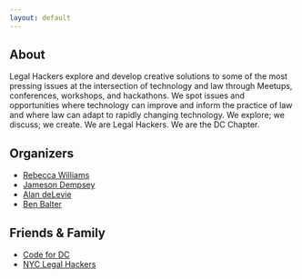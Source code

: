 ```yaml
---
layout: default
---
```

## About 
Legal Hackers explore and develop creative solutions to some of the most pressing issues at the intersection of technology and law through Meetups, conferences, workshops, and hackathons. We spot issues and opportunities where technology can improve and inform the practice of law and where law can adapt to rapidly changing technology. 
We explore; we discuss; we create. We are Legal Hackers. We are the DC Chapter.

## Organizers

* [Rebecca Williams](https://github.com/rebeccawilliams)
* [Jameson Dempsey](https://github.com/jamesondempsey)
* [Alan deLevie](https://github.com/adelevie)
* [Ben Balter](https://github.com/benbalter)

## Friends & Family 

* [Code for DC](http://www.codefordc.org)
* [NYC Legal Hackers](http://www.legalhackers.org)
